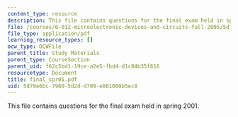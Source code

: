 ```yaml
---
content_type: resource
description: This file contains questions for the final exam held in spring 2001.
file: /courses/6-012-microelectronic-devices-and-circuits-fall-2005/5d79e6bc79605d2dd709e861009b5ec8_final_spr01.pdf
file_type: application/pdf
learning_resource_types: []
ocw_type: OCWFile
parent_title: Study Materials
parent_type: CourseSection
parent_uid: f62c5bd1-19ce-a2e5-fbd4-d1c84b35f616
resourcetype: Document
title: final_spr01.pdf
uid: 5d79e6bc-7960-5d2d-d709-e861009b5ec8
---
```

This file contains questions for the final exam held in spring 2001.

